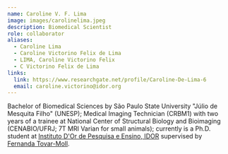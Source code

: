```yaml
---
name: Caroline V. F. Lima
image: images/carolinelima.jpeg
description: Biomedical Scientist
role: collaborator
aliases:
  - Caroline Lima
  - Caroline Victorino Felix de Lima
  - LIMA, Caroline Victorino Felix
  - C Victorino Felix de Lima
links:
  link: https://www.researchgate.net/profile/Caroline-De-Lima-6
  email: caroline.victorino@idor.org
---
```


Bachelor of Biomedical Sciences by São Paulo State University "Júlio de Mesquita Filho" (UNESP); Medical Imaging Technician (CRBM1) with two years of a trainee at National Center of Structural Biology and Bioimaging (CENABIO/UFRJ; 7T MRI Varian for small animals); currently is a Ph.D. student at [Instituto D'Or de Pesquisa e Ensino, IDOR](https://www.rededorsaoluiz.com.br/instituto/idor) supervised by [Fernanda Tovar-Moll](https://www.tovar-moll.com/).
